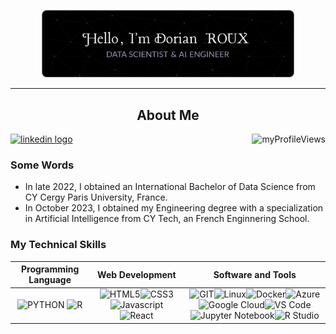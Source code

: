 <!-- README - GITHUB PROFILE -->
<p align="center"><a href="https://github.com/dorian-roux"><img width="80%" alt="Hello, I'm Dorian ROUX. Data Scientist & AI Engineer" src="./assets/github-header-image .png" /></a></p>

---

<p align="center">
 <h2 align="center">About Me</h2>
</p>

<a href="https://www.linkedin.com/in/dorian-roux/" target="_blank">
<img
  src="https://img.shields.io/static/v1?message=LinkedIn&logo=linkedin&label=&color=0077B5&logoColor=white&labelColor=&style=for-the-badge" height="35"
  alt="linkedin logo"/>
</a>
<img align="right"
  src="https://komarev.com/ghpvc/?username=dorian-roux&label=Views&color=790707&style=flat"
  alt="myProfileViews" height="20"/>

</br>

<p align="center">
  <h3 align="left">Some Words</h3>
</p>

- In late 2022, I obtained an International Bachelor of Data Science from CY Cergy Paris University, France.
- In October 2023, I obtained my Engineering degree with a specialization in Artificial Intelligence from CY Tech, an French Enginnering School.


<p align="center">
  <h3 align="left">My Technical Skills</h3>
</p>

| Programming Language | Web Development | Software and Tools |
| :---: | :---: | :---: |
| <img src="https://cdn.jsdelivr.net/gh/devicons/devicon/icons/python/python-original.svg" height="32" width="32" alt="PYTHON"/> <img src="https://cdn.jsdelivr.net/gh/devicons/devicon/icons/r/r-original.svg" height="32" width="32" alt="R"/> | <img src="https://cdn.jsdelivr.net/gh/devicons/devicon/icons/html5/html5-original.svg" height="32" width="32" alt="HTML5"/><img src="https://cdn.jsdelivr.net/gh/devicons/devicon/icons/css3/css3-original.svg" height="32" width="32" alt="CSS3"/><img src="https://cdn.jsdelivr.net/gh/devicons/devicon/icons/javascript/javascript-original.svg" height="32" width="32" alt="Javascript"/><img src="https://cdn.jsdelivr.net/gh/devicons/devicon/icons/react/react-original.svg" height="32" width="32" alt="React"/> | <img src="https://cdn.jsdelivr.net/gh/devicons/devicon/icons/git/git-original.svg" height="32" width="32" alt="GIT"/><img src="https://cdn.jsdelivr.net/gh/devicons/devicon/icons/linux/linux-original.svg" height="32" width="32" alt="Linux"/><img src="https://cdn.jsdelivr.net/gh/devicons/devicon/icons/docker/docker-original.svg" height="32" width="32" alt="Docker"/><img src="https://cdn.jsdelivr.net/gh/devicons/devicon/icons/azure/azure-original.svg" height="32" width="32" alt="Azure"/><img src="https://cdn.jsdelivr.net/gh/devicons/devicon/icons/googlecloud/googlecloud-original.svg" height="32" width="32" alt="Google Cloud"/><img src="https://cdn.jsdelivr.net/gh/devicons/devicon/icons/vscode/vscode-original.svg" height="32" width="32" alt="VS Code"/><img src="https://cdn.jsdelivr.net/gh/devicons/devicon/icons/jupyter/jupyter-original.svg" height="32" width="32" alt="Jupyter Notebook"/><img src="https://cdn.jsdelivr.net/gh/devicons/devicon/icons/rstudio/rstudio-original.svg" height="32" width="32" alt="R Studio"/> 
  
